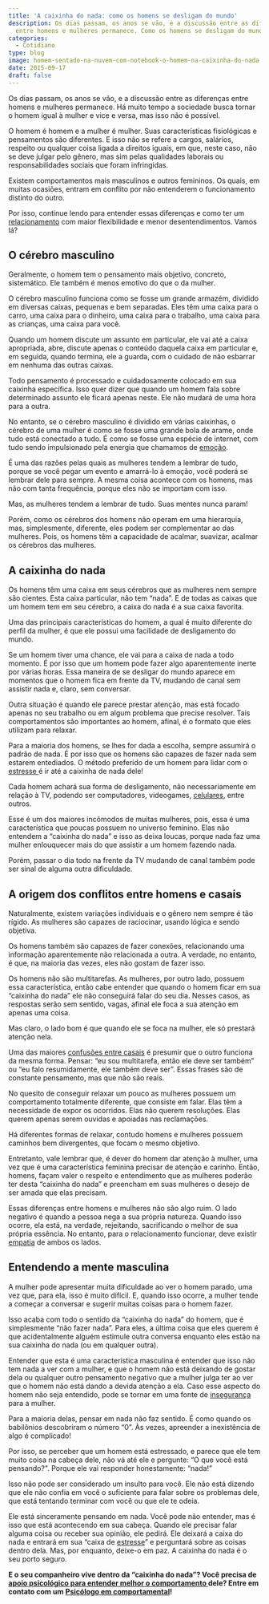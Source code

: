 ```yaml
---
title: 'A caixinha do nada: como os homens se desligam do mundo'
description: Os dias passam, os anos se vão, e a discussão entre as diferenças
  entre homens e mulheres permanece. Como os homens se desligam do mundo?
categories:
  - Cotidiano
type: blog
image: homem-sentado-na-nuvem-com-notebook-o-homem-na-caixinha-do-nada.jpg
date: 2015-09-17
draft: false
---
```


Os dias passam, os anos se vão, e a discussão entre as diferenças entre homens e mulheres permanece. Há muito tempo a sociedade busca tornar o homem igual à mulher e vice e versa, mas isso não é possível.

O homem é homem e a mulher é mulher. Suas características fisiológicas e pensamentos são diferentes. E isso não se refere a cargos, salários, respeito ou qualquer coisa ligada a direitos iguais, em que, neste caso, não se deve julgar pelo gênero, mas sim pelas qualidades laborais ou responsabilidades sociais que foram infringidas.

Existem comportamentos mais masculinos e outros femininos. Os quais, em muitas ocasiões, entram em conflito por não entenderem o funcionamento distinto do outro.

Por isso, continue lendo para entender essas diferenças e como ter um [relacionamento](https://yuribusin.com.br/como-segredos-e-mentiras-destroem-relacionamentos/) com maior flexibilidade e menor desentendimentos. Vamos lá?

## **O cérebro masculino**

Geralmente, o homem tem o pensamento mais objetivo, concreto, sistemático. Ele também é menos emotivo do que o da mulher.

O cérebro masculino funciona como se fosse um grande armazém, dividido em diversas caixas, pequenas e bem separadas. Eles têm uma caixa para o carro, uma caixa para o dinheiro, uma caixa para o trabalho, uma caixa para as crianças, uma caixa para você.

Quando um homem discute um assunto em particular, ele vai até a caixa apropriada, abre, discute apenas o conteúdo daquela caixa em particular e, em seguida, quando termina, ele a guarda, com o cuidado de não esbarrar em nenhuma das outras caixas.

Todo pensamento é processado e cuidadosamente colocado em sua caixinha específica. Isso quer dizer que quando um homem fala sobre determinado assunto ele ficará apenas neste. Ele não mudará de uma hora para a outra.

No entanto, se o cérebro masculino é dividido em várias caixinhas, o cérebro de uma mulher é como se fosse uma grande bola de arame, onde tudo está conectado a tudo. É como se fosse uma espécie de internet, com tudo sendo impulsionado pela energia que chamamos de [emoção](/as-emocoes-dizem-muito-sobre-nos/).

É uma das razões pelas quais as mulheres tendem a lembrar de tudo, porque se você pegar um evento e amarrá-lo à emoção, você poderá se lembrar dele para sempre. A mesma coisa acontece com os homens, mas não com tanta frequência, porque eles não se importam com isso.

Mas, as mulheres tendem a lembrar de tudo. Suas mentes nunca param!

Porém, como os cérebros dos homens não operam em uma hierarquia, mas, simplesmente, diferente, eles podem ser complementar ao das mulheres. Pois, os homens têm a capacidade de acalmar, suavizar, acalmar os cérebros das mulheres.

## **A caixinha do nada**

Os homens têm uma caixa em seus cérebros que as mulheres nem sempre são cientes. Esta caixa particular, não tem “nada”. E de todas as caixas que um homem tem em seu cérebro, a caixa do nada é a sua caixa favorita.

Uma das principais características do homem, a qual é muito diferente do perfil da mulher, é que ele possui uma facilidade de desligamento do mundo.

Se um homem tiver uma chance, ele vai para a caixa de nada a todo momento. É por isso que um homem pode fazer algo aparentemente inerte por várias horas. Essa maneira de se desligar do mundo aparece em momentos que o homem fica em frente da TV, mudando de canal sem assistir nada e, claro, sem conversar.

Outra situação é quando ele parece prestar atenção, mas está focado apenas no seu trabalho ou em algum problema que precise resolver. Tais comportamentos são importantes ao homem, afinal, é o formato que eles utilizam para relaxar.

Para a maioria dos homens, se lhes for dada a escolha, sempre assumirá o padrão de nada. É por isso que os homens são capazes de fazer nada sem estarem entediados. O método preferido de um homem para lidar com o [estresse ](/diferenca-estresse-ansiedade-depressao/)é ir até a caixinha de nada dele!

Cada homem achará sua forma de desligamento, não necessariamente em relação à TV, podendo ser computadores, videogames, [celulares](/como-o-uso-excessivo-do-celular-pode-afetar-sua-vida-negativamente/), entre outros.

Esse é um dos maiores incômodos de muitas mulheres, pois, essa é uma característica que poucas possuem no universo feminino. Elas não entendem a “caixinha do nada” e isso as deixa loucas, porque nada faz uma mulher enlouquecer mais do que assistir a um homem fazendo nada.

Porém, passar o dia todo na frente da TV mudando de canal também pode ser sinal de alguma outra dificuldade.

## **A origem dos conflitos entre homens e casais**

Naturalmente, existem variações individuais e o gênero nem sempre é tão rígido. As mulheres são capazes de raciocinar, usando lógica e sendo objetiva.

Os homens também são capazes de fazer conexões, relacionando uma informação aparentemente não relacionada a outra. A verdade, no entanto, é que, na maioria das vezes, eles não gostam de fazer isso.

Os homens não são multitarefas. As mulheres, por outro lado, possuem essa característica, então cabe entender que quando o homem ficar em sua “caixinha do nada” ele não conseguirá falar do seu dia. Nesses casos, as respostas serão sem sentido, vagas, afinal ele foca a sua atenção em apenas uma coisa.

Mas claro, o lado bom é que quando ele se foca na mulher, ele só prestará atenção nela.

Uma das maiores [confusões entre casais](https://yuribusin.com.br/5-comportamentos-que-dificultam-o-relacionamento-amoroso/) é presumir que o outro funciona da mesma forma. Pensar: “eu sou multitarefa, então ele deve ser também” ou “eu falo resumidamente, ele também deve ser”. Essas frases são de constante pensamento, mas que não são reais.

No quesito de conseguir relaxar um pouco as mulheres possuem um comportamento totalmente diferente, que consiste em falar. Elas têm a necessidade de expor os ocorridos. Elas não querem resoluções. Elas querem apenas serem ouvidas e apoiadas nas reclamações.

Há diferentes formas de relaxar, contudo homens e mulheres possuem caminhos bem divergentes, que focam o mesmo objetivo.

Entretanto, vale lembrar que, é dever do homem dar atenção à mulher, uma vez que é uma característica feminina precisar de atenção e carinho. Então, homens, façam valer o respeito e entendimento que as mulheres poderão ter desta “caixinha do nada” e preencham em suas mulheres o desejo de ser amada que elas precisam.

Essas diferenças entre homens e mulheres não são algo ruim. O lado negativo é quando a pessoa nega a sua própria natureza. Quando isso ocorre, ela está, na verdade, rejeitando, sacrificando o melhor de sua própria essência. No entanto, para o relacionamento funcionar, deve existir [empatia](/empatia-voce-sabe-lidar-com-a-diversidade/) de ambos os lados.

## **Entendendo a mente masculina**

A mulher pode apresentar muita dificuldade ao ver o homem parado, uma vez que, para ela, isso é muito difícil. E, quando isso ocorre, a mulher tende a começar a conversar e sugerir muitas coisas para o homem fazer.

Isso acaba com todo o sentido da “caixinha do nada” do homem, que é simplesmente “não fazer nada”. Para eles, a última coisa que eles querem é que acidentalmente alguém estimule outra conversa enquanto eles estão na sua caixinha do nada (ou em qualquer outra).

Entender que esta é uma característica masculina é entender que isso não tem nada a ver com a mulher, e que o homem não está deixando de gostar dela ou qualquer outro pensamento negativo que a mulher julga ter ao ver que o homem não está dando a devida atenção a ela. Caso esse aspecto do homem não seja entendido, pode se tornar em uma fonte de [insegurança](/em-tempos-de-amores-liquidos-como-superar-a-inseguranca/) para a mulher.

Para a maioria delas, pensar em nada não faz sentido. É como quando os babilônios descobriram o número “0”. Às vezes, apreender a inexistência de algo é complicado!

Por isso, se perceber que um homem está estressado, e parece que ele tem muito coisa na cabeça dele, não vá até ele e pergunte: “O que você está pensando?". Porque ele vai responder honestamente: “nada!”

Isso não pode ser considerado um insulto para você. Ele não está dizendo que ele não confia em você o suficiente para falar sobre os problemas dele, que está tentando terminar com você ou que ele te odeia.

Ele está sinceramente pensando em nada. Você pode não entender, mas é isso que está acontecendo em sua cabeça. Quando ele precisar falar alguma coisa ou receber sua opinião, ele pedirá. Ele deixará a caixa do nada e entrará em sua “caixa de [estresse](https://yuribusin.com.br/5-maneiras-de-se-controlar-o-estresse/)” e perguntará sobre as coisas dentro dela. Mas, por enquanto, deixe-o em paz. A caixinha do nada é o seu porto seguro.

**E o seu companheiro vive dentro da “caixinha do nada”? Você precisa de [apoio psicológico para entender melhor o comportamento ](/quem-deve-fazer-terapia-com-psicologo/)dele? Entre em contato com um** **[Psicólogo em comportamental](/)!**
